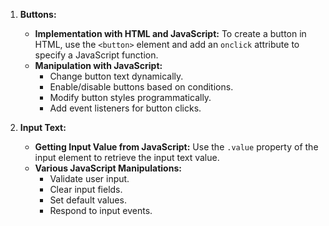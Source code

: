 1. **Buttons:**
   - **Implementation with HTML and JavaScript:**
     To create a button in HTML, use the `<button>` element and add an `onclick` attribute to specify a JavaScript function.
   - **Manipulation with JavaScript:**
     - Change button text dynamically.
     - Enable/disable buttons based on conditions.
     - Modify button styles programmatically.
     - Add event listeners for button clicks.

2. **Input Text:**
   - **Getting Input Value from JavaScript:**
     Use the `.value` property of the input element to retrieve the input text value.
   - **Various JavaScript Manipulations:**
     - Validate user input.
     - Clear input fields.
     - Set default values.
     - Respond to input events.